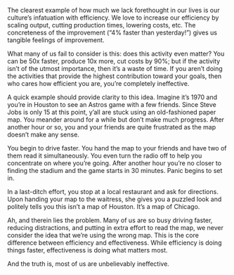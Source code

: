 The clearest example of how much we lack forethought in our lives is our culture’s infatuation with efficiency. We love to increase our efficiency by scaling output, cutting production times, lowering costs, etc. The concreteness of the improvement (“4% faster than yesterday!”) gives us tangible feelings of improvement.

What many of us fail to consider is this: does this activity even matter? You can be 50x faster, produce 10x more, cut costs by 90%; but if the activity isn’t of the utmost importance, then it’s a waste of time. If you aren’t doing the activities that provide the highest contribution toward your goals, then who cares how efficient you are, you’re completely ineffective.

A quick example should provide clarity to this idea. Imagine it’s 1970 and you’re in Houston to see an Astros game with a few friends. Since Steve Jobs is only 15 at this point, y’all are stuck using an old-fashioned paper map. You meander around for a while but don’t make much progress. After another hour or so, you and your friends are quite frustrated as the map doesn’t make any sense.

You begin to drive faster. You hand the map to your friends and have two of them read it simultaneously. You even turn the radio off to help you concentrate on where you’re going. After another hour you’re no closer to finding the stadium and the game starts in 30 minutes. Panic begins to set in.

In a last-ditch effort, you stop at a local restaurant and ask for directions. Upon handing your map to the waitress, she gives you a puzzled look and politely tells you this isn’t a map of Houston. It’s a map of Chicago.

Ah, and therein lies the problem. Many of us are so busy driving faster, reducing distractions, and putting in extra effort to read the map, we never consider the idea that we’re using the wrong map. This is the core difference between efficiency and effectiveness. While efficiency is doing things faster, effectiveness is doing what matters most.

And the truth is, most of us are unbelievably ineffective.